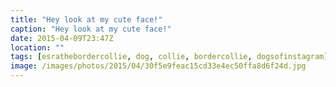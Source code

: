 ```yaml
---
title: "Hey look at my cute face!"
caption: "Hey look at my cute face!"
date: 2015-04-09T23:47Z
location: ""
tags: [esrathebordercollie, dog, collie, bordercollie, dogsofinstagram]
image: /images/photos/2015/04/30f5e9feac15cd33e4ec50ffa8d6f24d.jpg
---
```

